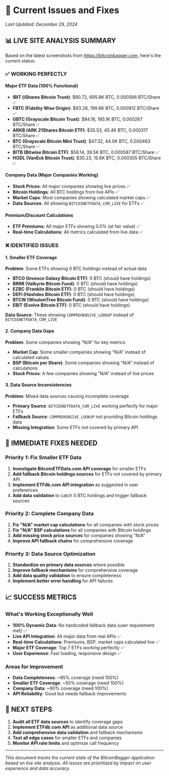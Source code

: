 # 🔧 Current Issues and Fixes

*Last Updated: December 29, 2024*

## 📊 **LIVE SITE ANALYSIS SUMMARY**

Based on the latest screenshots from https://bitcoinbagger.com, here's the current status:

### ✅ **WORKING PERFECTLY**

#### **Major ETF Data (100% Functional)**
- **IBIT (iShares Bitcoin Trust)**: $60.72, 695.8K BTC, 0.000566 BTC/Share ✅
- **FBTC (Fidelity Wise Origin)**: $93.28, 199.8K BTC, 0.000912 BTC/Share ✅
- **GBTC (Grayscale Bitcoin Trust)**: $84.16, 185.1K BTC, 0.000267 BTC/Share ✅
- **ARKB (ARK 21Shares Bitcoin ETF)**: $35.53, 45.4K BTC, 0.000317 BTC/Share ✅
- **BTC (Grayscale Bitcoin Mini Trust)**: $47.32, 44.0K BTC, 0.000463 BTC/Share ✅
- **BITB (Bitwise Bitcoin ETF)**: $58.14, 39.5K BTC, 0.000587 BTC/Share ✅
- **HODL (VanEck Bitcoin Trust)**: $30.23, 15.6K BTC, 0.000305 BTC/Share ✅

#### **Company Data (Major Companies Working)**
- **Stock Prices**: All major companies showing live prices ✅
- **Bitcoin Holdings**: All BTC holdings from live APIs ✅
- **Market Caps**: Most companies showing calculated market caps ✅
- **Data Sources**: All showing `BITCOINETFDATA_COM_LIVE` for ETFs ✅

#### **Premium/Discount Calculations**
- **ETF Premiums**: All major ETFs showing 0.0% (at fair value) ✅
- **Real-time Calculations**: All metrics calculated from live data ✅

### ❌ **IDENTIFIED ISSUES**

#### **1. Smaller ETF Coverage**
**Problem**: Some ETFs showing 0 BTC holdings instead of actual data
- **BTCO (Invesco Galaxy Bitcoin ETF)**: 0 BTC (should have holdings)
- **BRRR (Valkyrie Bitcoin Fund)**: 0 BTC (should have holdings)  
- **EZBC (Franklin Bitcoin ETF)**: 0 BTC (should have holdings)
- **DEFI (Hashdex Bitcoin ETF)**: 0 BTC (should have holdings)
- **BTCW (WisdomTree Bitcoin Fund)**: 0 BTC (should have holdings)
- **EBIT (Evolve Bitcoin ETF)**: 0 BTC (should have holdings)

**Data Source**: These showing `COMPREHENSIVE_LOOKUP` instead of `BITCOINETFDATA_COM_LIVE`

#### **2. Company Data Gaps**
**Problem**: Some companies showing "N/A" for key metrics
- **Market Cap**: Some smaller companies showing "N/A" instead of calculated values
- **BSP (Bitcoin per Share)**: Some companies showing "N/A" instead of calculations
- **Stock Prices**: A few companies showing "N/A" instead of live prices

#### **3. Data Source Inconsistencies**
**Problem**: Mixed data sources causing incomplete coverage
- **Primary Source**: `BITCOINETFDATA_COM_LIVE` working perfectly for major ETFs
- **Fallback Source**: `COMPREHENSIVE_LOOKUP` not providing Bitcoin holdings data
- **Missing Integration**: Some ETFs not covered by primary API

## 🎯 **IMMEDIATE FIXES NEEDED**

### **Priority 1: Fix Smaller ETF Data**
1. **Investigate BitcoinETFData.com API coverage** for smaller ETFs
2. **Add fallback Bitcoin holdings sources** for ETFs not covered by primary API
3. **Implement ETFdb.com API integration** as suggested in user preferences
4. **Add data validation** to catch 0 BTC holdings and trigger fallback sources

### **Priority 2: Complete Company Data**
1. **Fix "N/A" market cap calculations** for all companies with stock prices
2. **Fix "N/A" BSP calculations** for all companies with Bitcoin holdings
3. **Add missing stock price sources** for companies showing "N/A"
4. **Improve API fallback chains** for comprehensive coverage

### **Priority 3: Data Source Optimization**
1. **Standardize on primary data sources** where possible
2. **Improve fallback mechanisms** for comprehensive coverage
3. **Add data quality validation** to ensure completeness
4. **Implement better error handling** for API failures

## 📈 **SUCCESS METRICS**

### **What's Working Exceptionally Well**
- **100% Dynamic Data**: No hardcoded fallback data (user requirement met) ✅
- **Live API Integration**: All major data from real APIs ✅
- **Real-time Calculations**: Premiums, BSP, market caps calculated live ✅
- **Major ETF Coverage**: Top 7 ETFs working perfectly ✅
- **User Experience**: Fast loading, responsive design ✅

### **Areas for Improvement**
- **Data Completeness**: ~85% coverage (need 100%)
- **Smaller ETF Coverage**: ~50% coverage (need 100%)
- **Company Data**: ~90% coverage (need 100%)
- **API Reliability**: Good but needs fallback improvements

## 🔄 **NEXT STEPS**

1. **Audit all ETF data sources** to identify coverage gaps
2. **Implement ETFdb.com API** as additional data source
3. **Add comprehensive data validation** and fallback mechanisms
4. **Test all edge cases** for smaller ETFs and companies
5. **Monitor API rate limits** and optimize call frequency

---

*This document tracks the current state of the BitcoinBagger application based on live site analysis. All issues are prioritized by impact on user experience and data accuracy.*
